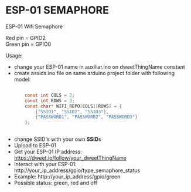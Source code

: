 # ESP-01 SEMAPHORE

ESP-01 Wifi Semaphore

Red pin = GPIO2  
Green pin = GPIO0  

Usage:  
* change your ESP-01 name in auxiliar.ino on dweetThingName constant  
* create assids.ino file on same arduino project folder with following model:  
	```c
	
        const int COLS = 2;  
        const int ROWS = 3;  
        const char* WIFI_REPO[COLS][ROWS] = {  
        	{"SSID1", "SSID2", "SSID3"},  
        	{"PASSWORD1", "PASSWORD2", "PASSWORD3"}  
        };  
        	
	```    
* change SSID's with your own **SSID**s  
* Upload to ESP-01  
* Get your ESP-01 IP address: https://dweet.io/follow/your_dweetThingName  
* Interact with your ESP-01: http://your_ip_address/gpio/type_semaphore_status  
* Example: http://your_ip_address/gpio/green  
* Possible status: green, red and off  
